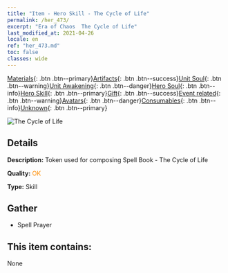 ```yaml
---
title: "Item - Hero Skill - The Cycle of Life"
permalink: /her_473/
excerpt: "Era of Chaos  The Cycle of Life"
last_modified_at: 2021-04-26
locale: en
ref: "her_473.md"
toc: false
classes: wide
---
```

 [Materials](/Items/){: .btn .btn--primary}[Artifacts](/Items/Artifacts/){: .btn .btn--success}[Unit Soul](/Items/UnitSoul/){: .btn .btn--warning}[Unit Awakening](/Items/UnitAwakening/){: .btn .btn--danger}[Hero Soul](/Items/HeroSoul/){: .btn .btn--info}[Hero Skill](/Items/HeroSkill/){: .btn .btn--primary}[Gift](/Items/Gift/){: .btn .btn--success}[Event related](/Items/Events/){: .btn .btn--warning}[Avatars](/Items/Avatars/){: .btn .btn--danger}[Consumables](/Items/Consumables/){: .btn .btn--info}[Unknown](/Items/Unknown/){: .btn .btn--primary}

 ![The Cycle of Life](/images/t/ps_shengminglunhui.png)

## Details
 **Description:** Token used for composing Spell Book - The Cycle of Life

 **Quality:** <span style="color: #FF8C00">OK</span>

 **Type:** Skill

## Gather

*    Spell Prayer 

## This item contains:

  None

